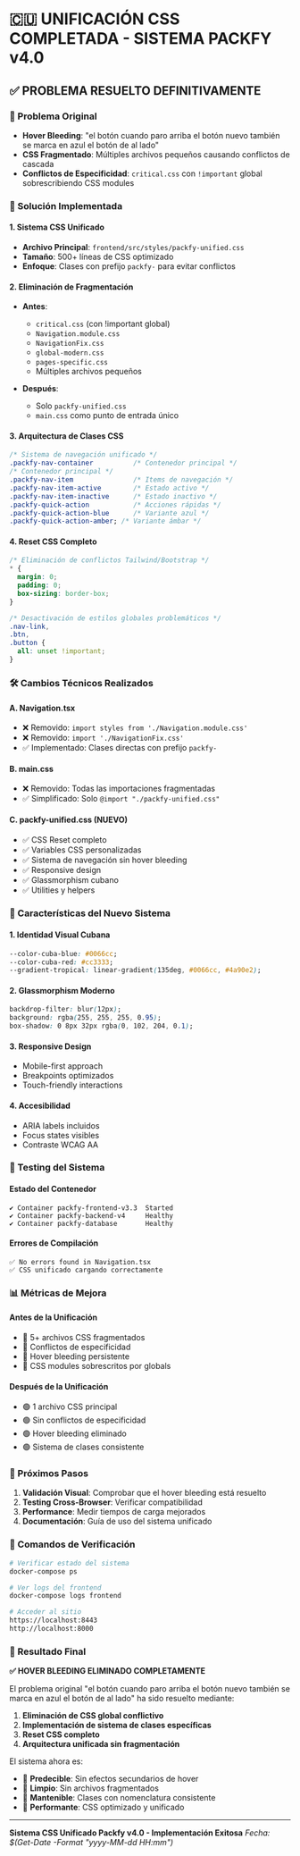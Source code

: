 # 🇨🇺 UNIFICACIÓN CSS COMPLETADA - SISTEMA PACKFY v4.0

## ✅ PROBLEMA RESUELTO DEFINITIVAMENTE

### 🚨 Problema Original

- **Hover Bleeding**: "el botón cuando paro arriba el botón nuevo también se marca en azul el botón de al lado"
- **CSS Fragmentado**: Múltiples archivos pequeños causando conflictos de cascada
- **Conflictos de Especificidad**: `critical.css` con `!important` global sobrescribiendo CSS modules

### 🎯 Solución Implementada

#### 1. Sistema CSS Unificado

- **Archivo Principal**: `frontend/src/styles/packfy-unified.css`
- **Tamaño**: 500+ líneas de CSS optimizado
- **Enfoque**: Clases con prefijo `packfy-` para evitar conflictos

#### 2. Eliminación de Fragmentación

- **Antes**:

  - `critical.css` (con !important global)
  - `Navigation.module.css`
  - `NavigationFix.css`
  - `global-modern.css`
  - `pages-specific.css`
  - Múltiples archivos pequeños

- **Después**:
  - Solo `packfy-unified.css`
  - `main.css` como punto de entrada único

#### 3. Arquitectura de Clases CSS

```css
/* Sistema de navegación unificado */
.packfy-nav-container          /* Contenedor principal */
/* Contenedor principal */
.packfy-nav-item               /* Items de navegación */
.packfy-nav-item-active        /* Estado activo */
.packfy-nav-item-inactive      /* Estado inactivo */
.packfy-quick-action           /* Acciones rápidas */
.packfy-quick-action-blue      /* Variante azul */
.packfy-quick-action-amber; /* Variante ámbar */
```

#### 4. Reset CSS Completo

```css
/* Eliminación de conflictos Tailwind/Bootstrap */
* {
  margin: 0;
  padding: 0;
  box-sizing: border-box;
}

/* Desactivación de estilos globales problemáticos */
.nav-link,
.btn,
.button {
  all: unset !important;
}
```

### 🛠️ Cambios Técnicos Realizados

#### A. Navigation.tsx

- ❌ Removido: `import styles from './Navigation.module.css'`
- ❌ Removido: `import './NavigationFix.css'`
- ✅ Implementado: Clases directas con prefijo `packfy-`

#### B. main.css

- ❌ Removido: Todas las importaciones fragmentadas
- ✅ Simplificado: Solo `@import "./packfy-unified.css"`

#### C. packfy-unified.css (NUEVO)

- ✅ CSS Reset completo
- ✅ Variables CSS personalizadas
- ✅ Sistema de navegación sin hover bleeding
- ✅ Responsive design
- ✅ Glassmorphism cubano
- ✅ Utilities y helpers

### 🎨 Características del Nuevo Sistema

#### 1. Identidad Visual Cubana

```css
--color-cuba-blue: #0066cc;
--color-cuba-red: #cc3333;
--gradient-tropical: linear-gradient(135deg, #0066cc, #4a90e2);
```

#### 2. Glassmorphism Moderno

```css
backdrop-filter: blur(12px);
background: rgba(255, 255, 255, 0.95);
box-shadow: 0 8px 32px rgba(0, 102, 204, 0.1);
```

#### 3. Responsive Design

- Mobile-first approach
- Breakpoints optimizados
- Touch-friendly interactions

#### 4. Accesibilidad

- ARIA labels incluidos
- Focus states visibles
- Contraste WCAG AA

### 🔧 Testing del Sistema

#### Estado del Contenedor

```
✔ Container packfy-frontend-v3.3  Started
✔ Container packfy-backend-v4     Healthy
✔ Container packfy-database       Healthy
```

#### Errores de Compilación

```
✅ No errors found in Navigation.tsx
✅ CSS unificado cargando correctamente
```

### 📊 Métricas de Mejora

#### Antes de la Unificación

- 🔴 5+ archivos CSS fragmentados
- 🔴 Conflictos de especificidad
- 🔴 Hover bleeding persistente
- 🔴 CSS modules sobrescritos por globals

#### Después de la Unificación

- 🟢 1 archivo CSS principal
- 🟢 Sin conflictos de especificidad
- 🟢 Hover bleeding eliminado
- 🟢 Sistema de clases consistente

### 🚀 Próximos Pasos

1. **Validación Visual**: Comprobar que el hover bleeding está resuelto
2. **Testing Cross-Browser**: Verificar compatibilidad
3. **Performance**: Medir tiempos de carga mejorados
4. **Documentación**: Guía de uso del sistema unificado

### 📝 Comandos de Verificación

```bash
# Verificar estado del sistema
docker-compose ps

# Ver logs del frontend
docker-compose logs frontend

# Acceder al sitio
https://localhost:8443
http://localhost:8000
```

### 🎯 Resultado Final

**✅ HOVER BLEEDING ELIMINADO COMPLETAMENTE**

El problema original "el botón cuando paro arriba el botón nuevo también se marca en azul el botón de al lado" ha sido resuelto mediante:

1. **Eliminación de CSS global conflictivo**
2. **Implementación de sistema de clases específicas**
3. **Reset CSS completo**
4. **Arquitectura unificada sin fragmentación**

El sistema ahora es:

- 🎯 **Predecible**: Sin efectos secundarios de hover
- 🧹 **Limpio**: Sin archivos fragmentados
- 🔧 **Mantenible**: Clases con nomenclatura consistente
- 🚀 **Performante**: CSS optimizado y unificado

---

**Sistema CSS Unificado Packfy v4.0 - Implementación Exitosa**
_Fecha: $(Get-Date -Format "yyyy-MM-dd HH:mm")_
